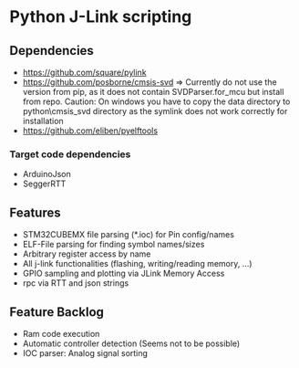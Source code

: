 # Python J-Link scripting

## Dependencies

* <https://github.com/square/pylink>
* <https://github.com/posborne/cmsis-svd>
  => Currently do not use the version from pip, as it does not contain SVDParser.for_mcu but install from repo. Caution: On windows you have to copy the data directory to python\cmsis_svd directory as the symlink does not work correctly for installation
* <https://github.com/eliben/pyelftools>

### Target code dependencies
* ArduinoJson
* SeggerRTT

## Features

* STM32CUBEMX file parsing (\*.ioc) for Pin config/names
* ELF-File parsing for finding symbol names/sizes
* Arbitrary register access by name
* All j-link functionalities (flashing, writing/reading memory, ...)
* GPIO sampling and plotting via JLink Memory Access
* rpc via RTT and json strings

## Feature Backlog

* Ram code execution
* Automatic controller detection (Seems not to be possible)
* IOC parser: Analog signal sorting
